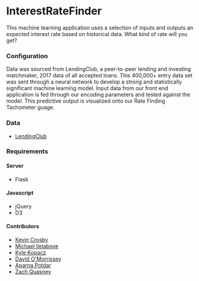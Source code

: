# InterestRateFinder

This machine learning application uses a selection of inputs and outputs an expected interest rate based on historical data. What kind of rate will you get?

 ### Configuration

Data was sourced from LendingClub, a peer-to-peer lending and investing matchmaker, 2017 data of all accepted loans. This 400,000+ entry data set was sent through a neural network to develop a strong and statistically significant machine learning model. Input data from our front end application is fed through our encoding parameters and tested against the model. This predictive output is visualized onto our Rate Finding Tachometer guage.

 ### Data
 * [LendingClub](https://www.lendingclub.com/info/download-data.action)

### Requirements

#### Server
* Flask

#### Javascript
* jQuery
* D3

#### Contributors
* [Kevin Crosby](https://github.com/kevcrosby)
* [Michael Ilelaboye](https://github.com/princeadegoke)
* [Kyle Kopacz](https://github.com/KKopacz1)
* [David O'Morrissey](https://github.com/davidomo)
* [Aparna Potdar](https://github.com/aparnapotdar)
* [Zach Quasney](https://github.com/quasney24)
